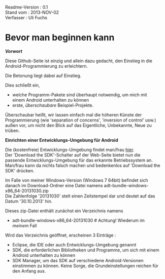 Readme-Version : 0.1  
Stand vom      : 2013-NOV-02  
Verfasser      : Uli Fuchs

Bevor man beginnen kann
=======================

***Vorwort***

Diese Github-Seite ist einzig und allein dazu gedacht, den Einstieg in die Android-Programmierung zu erleichtern.

Die Betonung liegt dabei auf Einstieg.

Dies schließt ein, 
- welche Programm-Pakete sind überhaupt notwendig, um mich mit einem Android unterhalten zu können  
- erste, *überschaubare* Beispiel-Projekte.

Überschaubar heißt, wir lassen einfach mal die höheren Künste der Programmierung (wie 'separation of concerns', 'inversion of control' usw.) außen vor, um nicht 
den Blick auf das Eigentliche, Unbekannte, Neue zu trüben.

**Einrichten einer Entwicklungs-Umgebung für Android**

Die (kostenfreie) Entwicklungs-Umgebung findet man/frau [hier](http://developer.android.com/sdk/index.html).  
Der 'Download the SDK'-Schalter auf der Web-Seite bietet nun die passende Entwicklungs-Umgebung für das erkannte Betriebssystem an.  
Man/frau kann da nichts falsch machen und bedenkenlos auf 'Download the SDK' drücken.  

Im Falle von meiner Windows-Version (Windows 7 64bit) befindet sich danach im Download-Ordner eine Datei namens 
  adt-bundle-windows-x86_64-20131030.zip  
Die Zahlenfolge '20131030' stelt einen Zeitstempel dar und deutet auf das Datum '30.10.2013' hin.  

Dieses zip-Datei enthält zunächst ein Verzeichnis namens

- adt-bundle-windows-x86_64-20131030 # Achtung! Wiederum im _meinem_ Fall

Wird das Verzeichnis geöffnet, erscheinen 3 Einträge :
- Eclipse, die IDE oder auch Entwicklungs-Umgebung genannt
- SDK, die erforderlichen Bibliotheken und Programme, um sich mit einem Android unterhalten zu können
- SDK Manager, um das SDK auf verschiedene Android-Versionen einstimmen zu können. Keine Sorge, die Grundeinstellungen reichen für den Anfang aus.

<Das Ende ist noch nicht erreicht. Morgen geht es hier weiter>

